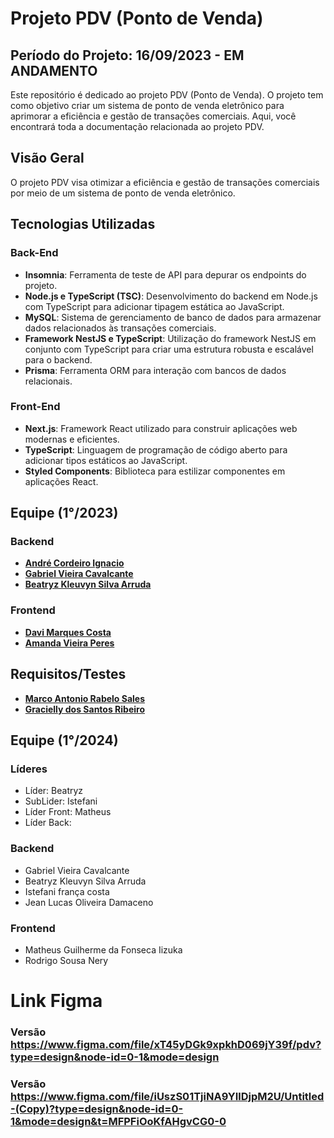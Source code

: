 # Projeto PDV (Ponto de Venda)

## Período do Projeto: 16/09/2023 - EM ANDAMENTO
Este repositório é dedicado ao projeto PDV (Ponto de Venda). O projeto tem como objetivo criar um sistema de ponto de venda eletrônico para aprimorar a eficiência e gestão de transações comerciais. Aqui, você encontrará toda a documentação relacionada ao projeto PDV.

## Visão Geral

O projeto PDV visa otimizar a eficiência e gestão de transações comerciais por meio de um sistema de ponto de venda eletrônico.

## Tecnologias Utilizadas

### Back-End

- **Insomnia**: Ferramenta de teste de API para depurar os endpoints do projeto.
- **Node.js e TypeScript (TSC)**: Desenvolvimento do backend em Node.js com TypeScript para adicionar tipagem estática ao JavaScript.
- **MySQL**: Sistema de gerenciamento de banco de dados para armazenar dados relacionados às transações comerciais.
- **Framework NestJS e TypeScript**: Utilização do framework NestJS em conjunto com TypeScript para criar uma estrutura robusta e escalável para o backend.
- **Prisma**: Ferramenta ORM para interação com bancos de dados relacionais.

### Front-End

- **Next.js**: Framework React utilizado para construir aplicações web modernas e eficientes.
- **TypeScript**: Linguagem de programação de código aberto para adicionar tipos estáticos ao JavaScript.
- **Styled Components**: Biblioteca para estilizar componentes em aplicações React.

## Equipe (1°/2023)

### Backend

- [**André Cordeiro Ignacio**](https://github.com/AndreCordeir0)
- [**Gabriel Vieira Cavalcante**](https://github.com/elrate)
- [**Beatryz Kleuvyn Silva Arruda**](https://github.com/kleuvyn)

### Frontend

- [**Davi Marques Costa**](https://github.com/davimcostaa)
- [**Amanda Vieira Peres**](https://github.com/imxamanda)

## Requisitos/Testes

- [**Marco Antonio Rabelo Sales**](https://github.com/Marcoarsales)
- [**Gracielly dos Santos Ribeiro**](https://github.com/GraciellySRibeiro)

## Equipe (1°/2024)


### Líderes
- Líder: Beatryz 
- SubLider: Istefani
- Líder Front: Matheus 
- Líder Back:

### Backend
- Gabriel Vieira Cavalcante
- Beatryz Kleuvyn Silva Arruda
- Istefani frança costa
- Jean Lucas Oliveira Damaceno

### Frontend
- Matheus Guilherme da Fonseca Iizuka
- Rodrigo Sousa Nery


# Link Figma
### Versão https://www.figma.com/file/xT45yDGk9xpkhD069jY39f/pdv?type=design&node-id=0-1&mode=design
### Versão https://www.figma.com/file/iUszS01TjiNA9YIlDjpM2U/Untitled-(Copy)?type=design&node-id=0-1&mode=design&t=MFPFiOoKfAHgvCG0-0

